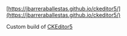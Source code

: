 [https://jbarreraballestas.github.io/ckeditor5/](https://jbarreraballestas.github.io/ckeditor5/)

Custom build of [CKEditor5](https://github.com/ckeditor/ckeditor5)